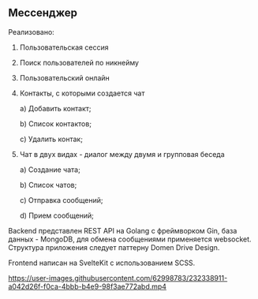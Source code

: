 ## Мессенджер

Реализовано:

1. Пользовательская сессия

2. Поиск пользователей по никнейму

3. Пользовательский онлайн

4. Контакты, с которыми создается чат
	
	a) Добавить контакт;
	
	b) Список контактов;
	
	c) Удалить контак;

5. Чат в двух видах - диалог между двумя и групповая беседа
	
	a) Создание чата;
	
	b) Список чатов;
	
	c) Отправка сообщений;
	
	d) Прием сообщений;

Backend представлен REST API на Golang с фреймворком Gin, база данных - MongoDB, для обмена сообщениями применяется websocket. Структура приложения следует паттерну Domen Drive Design.

Frontend написан на SvelteKit с использованием SCSS.

https://user-images.githubusercontent.com/62998783/232338911-a042d26f-f0ca-4bbb-b4e9-98f3ae772abd.mp4
